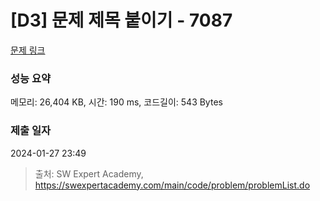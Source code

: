 # [D3] 문제 제목 붙이기 - 7087 

[문제 링크](https://swexpertacademy.com/main/code/problem/problemDetail.do?contestProbId=AWkIdD46A5EDFAXC) 

### 성능 요약

메모리: 26,404 KB, 시간: 190 ms, 코드길이: 543 Bytes

### 제출 일자

2024-01-27 23:49



> 출처: SW Expert Academy, https://swexpertacademy.com/main/code/problem/problemList.do